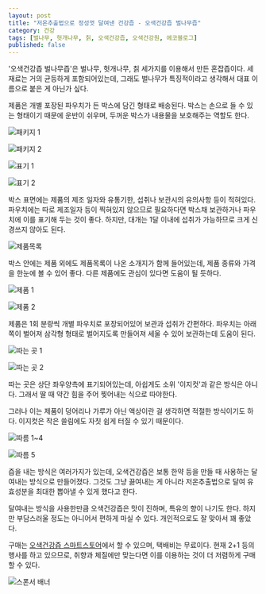 ```yaml
---
layout: post
title: "저온추출법으로 정성껏 달여낸 건강즙 - 오색건강즙 벌나무즙"
category: 건강
tags: [벌나무, 헛개나무, 칡, 오색건강즙, 오색건강원, 에코블로그]
published: false
---
```


'오색건강즙 벌나무즙'은
벌나무, 헛개나무, 칡 세가지를 이용해서 만든 혼잡즙이다.
세 재료는 거의 균등하게 포함되어있는데,
그래도 벌나무가 특징적이라고 생각해서 대표 이름으로 붙은 게 아닌가 싶다.

제품은 개별 포장된 파우치가 든 박스에 담긴 형태로 배송된다.
박스는 손으로 들 수 있는 형태이기 때문에 운반이 쉬우며,
두꺼운 박스가 내용물을 보호해주는 역할도 한다.

![패키지 1](/images/osacjuice-white-tigress-juice-review-01.jpg)

![패키지 2](/images/osacjuice-white-tigress-juice-review-02.jpg)

![표기 1](/images/osacjuice-white-tigress-juice-review-03.jpg)

![표기 2](/images/osacjuice-white-tigress-juice-review-04.jpg)

박스 표면에는 제품의 제조 일자와 유통기한,
섭취나 보관시의 유의사항 등이 적혀있다.
파우치에는 따로 제조일자 등이 찍혀있지 않으므로
필요하다면 박스채 보관하거나 파우치에 이를 표기해 두는 것이 좋다.
하지만, 대개는 1달 이내에 섭취가 가능하므로 크게 신경쓰지 않아도 된다.

![제품목록](/images/osacjuice-white-tigress-juice-review-05.jpg)

박스 안에는 제품 외에도 제품목록이 나온 소개지가 함께 들어있는데,
제품 종류와 가격을 한눈에 볼 수 있어 좋다.
다른 제품에도 관심이 있다면 도움이 될 듯하다.

![제품 1](/images/osacjuice-white-tigress-juice-review-06.jpg)

![제품 2](/images/osacjuice-white-tigress-juice-review-07.jpg)

제품은 1회 분량씩 개별 파우치로 포장되어있어 보관과 섭취가 간편하다.
파우치는 아래쪽이 벌어져 삼각형 형태로 벌어지도록 만들어져 세울 수 있어 보관하는데 도움이 된다.

![따는 곳 1](/images/osacjuice-white-tigress-juice-review-08.jpg)

![따는 곳 2](/images/osacjuice-white-tigress-juice-review-09.jpg)

따는 곳은 상단 좌우양측에 표기되어있는데,
아쉽게도 소위 '이지컷'과 같은 방식은 아니다.
그래서 딸 때 약간 힘을 주어 찢어내는 식으로 따야한다.

그러나 이는 제품이 덩어리나 가루가 아닌 액상이란 걸 생각하면 적절한 방식이기도 하다.
이지컷은 작은 쓸림에도 자칫 쉽게 터질 수 있기 때문이다.

![따름 1~4](/images/osacjuice-white-tigress-juice-review-10~13.gif)

![따름 5](/images/osacjuice-white-tigress-juice-review-14.jpg)

즙을 내는 방식은 여러가지가 있는데,
오색건강즙은 보통 한약 등을 만들 때 사용하는 달여내는 방식으로 만들어졌다.
그것도 그냥 끓여내는 게 아니라 저온추출법으로 달여 유효성분을 최대한 뽑아낼 수 있게 했다고 한다.

달여내는 방식을 사용한만큼 오색건강즙은 맛이 진하며, 특유의 향이 나기도 한다.
하지만 부담스러울 정도는 아니어서 편하게 마실 수 있다.
개인적으로도 잘 맞아서 꽤 좋았다.

구매는 [오색건강즙 스마트스토어](/images/https://smartstore.naver.com/osacjuice)에서 할 수 있으며,
택배비는 무료이다.
현재 2+1 등의 행사를 하고 있으므로,
취향과 체질에만 맞는다면 이를 이용하는 것이 더 저렴하게 구매할 수 있다.



![스폰서 배너](/images/http://echoblog.net/images/sponsor-banner.png "이 글은 에코블로그를 통해 해당 업체에서 페이백을 제공받아 작성한 리뷰다.")
